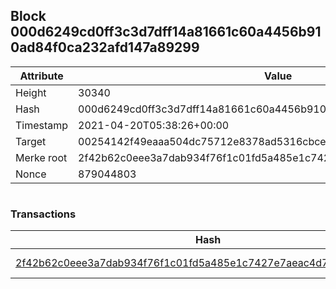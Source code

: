 ## Block 000d6249cd0ff3c3d7dff14a81661c60a4456b910ad84f0ca232afd147a89299

Attribute | Value
--- | ---
Height | 30340
Hash | 000d6249cd0ff3c3d7dff14a81661c60a4456b910ad84f0ca232afd147a89299
Timestamp | 2021-04-20T05:38:26+00:00
Target | 00254142f49eaaa504dc75712e8378ad5316cbcead634704b3734b6271167cc4
Merke root | 2f42b62c0eee3a7dab934f76f1c01fd5a485e1c7427e7aeac4d7df74ddc98bb2
Nonce | 879044803

```

```

### Transactions

Hash | Amount
--- | ---
[2f42b62c0eee3a7dab934f76f1c01fd5a485e1c7427e7aeac4d7df74ddc98bb2](2f42b62c0eee3a7dab934f76f1c01fd5a485e1c7427e7aeac4d7df74ddc98bb2.md) | 10.00000000 SKEPTI 
